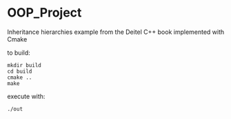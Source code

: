# OOP_Project

Inheritance hierarchies example from the Deitel C++ book implemented with Cmake 


to build: 
```
mkdir build 
cd build 
cmake ..
make
```
execute with:
```
./out
```


